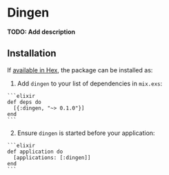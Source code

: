 # Dingen

**TODO: Add description**

## Installation

If [available in Hex](https://hex.pm/docs/publish), the package can be installed as:

  1. Add `dingen` to your list of dependencies in `mix.exs`:

    ```elixir
    def deps do
      [{:dingen, "~> 0.1.0"}]
    end
    ```

  2. Ensure `dingen` is started before your application:

    ```elixir
    def application do
      [applications: [:dingen]]
    end
    ```


